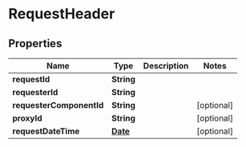 
# RequestHeader

## Properties
Name | Type | Description | Notes
------------ | ------------- | ------------- | -------------
**requestId** | **String** |  | 
**requesterId** | **String** |  | 
**requesterComponentId** | **String** |  |  [optional]
**proxyId** | **String** |  |  [optional]
**requestDateTime** | [**Date**](Date.md) |  |  [optional]



